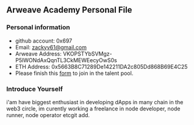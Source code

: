 ## Arweave Academy Personal File

### Personal information

- github account: 0x697
- Email: zackyv61@gmail.com
- Arweave Address: VKOPSTYbSVMgz-P5lWONdAxQqnTL3CkMEWEecyOwS0s
- ETH Address: 0x5663B8C71289De142211DA2c805Dd868B69E4C25
- Please finish this [form](https://docs.google.com/forms/d/e/1FAIpQLSfWA5fIIcBgmRppm3jNz5vmf9Mai_QMVil-2pO4r7YKn_Zhtw/viewform?usp=sf_link) to join in the talent pool.

### Introduce Yourself
 i'am have biggest enthusiast in developing dApps in many chain in the web3 circle, im curently working a freelance in node developer, node runner, node operator etcgit add.